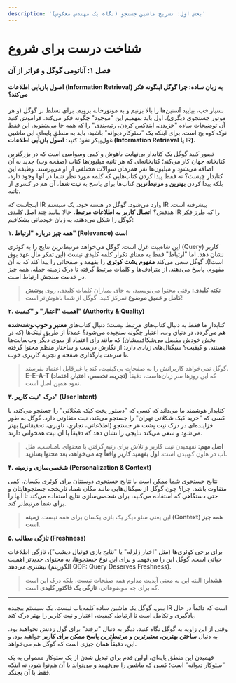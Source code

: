 ```yaml
---
description: 'بخش اول: تشریح ماشین جستجو (نگاه یک مهندس معکوس)'
---
```


# شناخت درست برای شروع

&#x20;

### فصل ۱: آناتومی گوگل و فراتر از آن

#### اصول بازیابی اطلاعات (Information Retrieval) به زبان ساده: چرا گوگل اینگونه فکر می‌کند؟

بسیار خب، بیایید آستین‌ها را بالا بزنیم و به موتورخانه برویم. برای تسلط بر گوگل (و هر موتور جستجوی دیگری)، اول باید بفهمیم این "موجود" چگونه فکر می‌کند. فراموش کنید آن توضیحات ساده "خزیدن، ایندکس کردن، رتبه‌بندی" را که همه جا می‌شنوید. این فقط نوک کوه یخ است. برای اینکه یک "سئوکار دیوانه" باشید، باید به منطقِ پایه‌ایِ این ماشین غول‌پیکر نفوذ کنید: **اصول بازیابی اطلاعات (Information Retrieval یا IR).**

تصور کنید گوگل یک کتابدار بی‌نهایت باهوش و کمی وسواسی است که در بزرگترین کتابخانه جهان کار می‌کند؛ کتابخانه‌ای که هر ثانیه میلیون‌ها کتاب (صفحه وب) جدید به آن اضافه می‌شود و میلیون‌ها نفر همزمان سوالات مختلفی از او می‌پرسند. وظیفه این کتابدار چیست؟ نه فقط پیدا کردن کتاب‌هایی که کلمه مورد نظر شما در آنها وجود دارد، بلکه پیدا کردن **بهترین و مرتبط‌ترین** کتاب‌ها برای پاسخ به **نیت شما**، آن هم در کسری از ثانیه.

اینجاست که IR وارد می‌شود. گوگل در هسته خود، یک سیستم IR پیشرفته است. هدفش؟ **اتصال کاربر به اطلاعات مرتبط.** حالا بیایید چند اصل کلیدی IR را که طرز فکر گوگل را شکل می‌دهند، به زبان خودمانی بشکافیم:

**۱. همه چیز درباره "ارتباط" (Relevance) است**

این شاه‌بیت غزل است. گوگل می‌خواهد مرتبط‌ترین نتایج را به کوئری (Query) کاربر نشان دهد. اما "ارتباط" فقط به معنای تکرار کلمه کلیدی نیست (این تفکر مال عهد بوق است!). گوگل سعی می‌کند **مفهوم پشت کوئری** را بفهمد و صفحاتی را پیدا کند که به آن مفهوم، پاسخ می‌دهند. از مترادف‌ها و کلمات مرتبط گرفته تا درک زمینه جمله، همه چیز در خدمت سنجش ارتباط است.

> **نکته کلیدی:** وقتی محتوا می‌نویسید، به جای بمباران کلمات کلیدی، روی **پوشش کامل و عمیق موضوع** تمرکز کنید. گوگل از شما باهوش‌تر است!

**۲. اهمیت "اعتبار" و "کیفیت" (Authority & Quality)**

کتابدار ما فقط به دنبال کتاب‌های مرتبط نیست؛ دنبال کتاب‌های **معتبر و خوب‌نوشته‌شده** هم می‌گردد. در دنیای وب، اعتبار چگونه سنجیده می‌شود؟ عمدتاً از طریق لینک‌ها (که در بخش خودش مفصل می‌شکافیمشان) که مانند رای اعتماد از سوی دیگر وب‌سایت‌ها هستند. و کیفیت؟ سیگنال‌های زیادی دارد: از نگارش درست و ساختار منظم محتوا گرفته تا سرعت بارگذاری صفحه و تجربه کاربری خوب.

> گوگل نمی‌خواهد کاربرانش را به صفحات بی‌کیفیت، کند یا غیرقابل اعتماد بفرستد. **E-E-A-T (تجربه، تخصص، اعتبار، اعتماد)** که این روزها سر زبان‌هاست، دقیقاً نمود همین اصل است.

**۳. درک "نیت کاربر" (User Intent)**

کتابدار هوشمند ما می‌داند که کسی که "دستور پخت کیک شکلاتی" را جستجو می‌کند، با کسی که "خرید کیک شکلاتی تهران" را جستجو می‌کند، نیت متفاوتی دارد. گوگل به طور فزاینده‌ای در درک نیت پشت هر جستجو (اطلاعاتی، تجاری، ناوبری، تحقیقاتی) بهتر می‌شود و سعی می‌کند نتایجی را نشان دهد که دقیقاً با آن نیت همخوانی دارند.

> **اصل مهم:** نفهمیدن نیت کاربر و تلاش برای رتبه گرفتن با محتوای نامناسب، مثل آب در هاون کوبیدن است. **اول بفهمید کاربر واقعاً چه می‌خواهد، بعد محتوا بسازید.**

**۴. شخصی‌سازی و زمینه (Personalization & Context)**

نتایج جستجوی شما ممکن است با نتایج جستجوی دوستتان برای کوئری یکسان، کمی متفاوت باشد. چرا؟ چون گوگل از سیگنال‌هایی مانند مکان شما، تاریخچه جستجوهایتان و حتی دستگاهی که استفاده می‌کنید، برای شخصی‌سازی نتایج استفاده می‌کند تا آنها را برای شما مرتبط‌تر کند.

> این یعنی سئو دیگر یک بازی یکسان برای همه نیست. **زمینه (Context) همه چیز است.**

**۵. تازگی مطالب (Freshness)**

برای برخی کوئری‌ها (مثل "اخبار زلزله" یا "نتایج بازی فوتبال دیشب")، تازگی اطلاعات حیاتی است. گوگل این را می‌فهمد و برای این نوع جستجوها، به محتوای جدیدتر اهمیت بیشتری می‌دهد (الگوریتم QDF: Query Deserves Freshness).

> **هشدار:** البته این به معنی آپدیت مداوم همه صفحات نیست، بلکه درک این است که برای چه موضوعاتی، **تازگی یک فاکتور کلیدی** است.

***

پس، گوگل یک ماشین ساده کلمه‌یاب نیست. یک سیستم پیچیده IR است که دائماً در حال یادگیری و تکامل است تا ارتباط، کیفیت، اعتبار و نیت کاربر را بهتر درک کند.

وقتی از این زاویه به گوگل نگاه کنید، دیگر به دنبال "ترفند" برای گول زدنش نخواهید بود. به دنبال **ساختن بهترین، معتبرترین و مرتبط‌ترین پاسخ ممکن برای کاربر** خواهید بود. و این، دقیقاً همان چیزی است که گوگل هم می‌خواهد.

فهمیدن این منطق پایه‌ای، اولین قدم برای تبدیل شدن از یک سئوکار معمولی به یک "سئوکار دیوانه" است؛ کسی که ماشین را می‌فهمد و می‌تواند با آن هم‌نوا شود، نه اینکه فقط با آن بجنگد.
